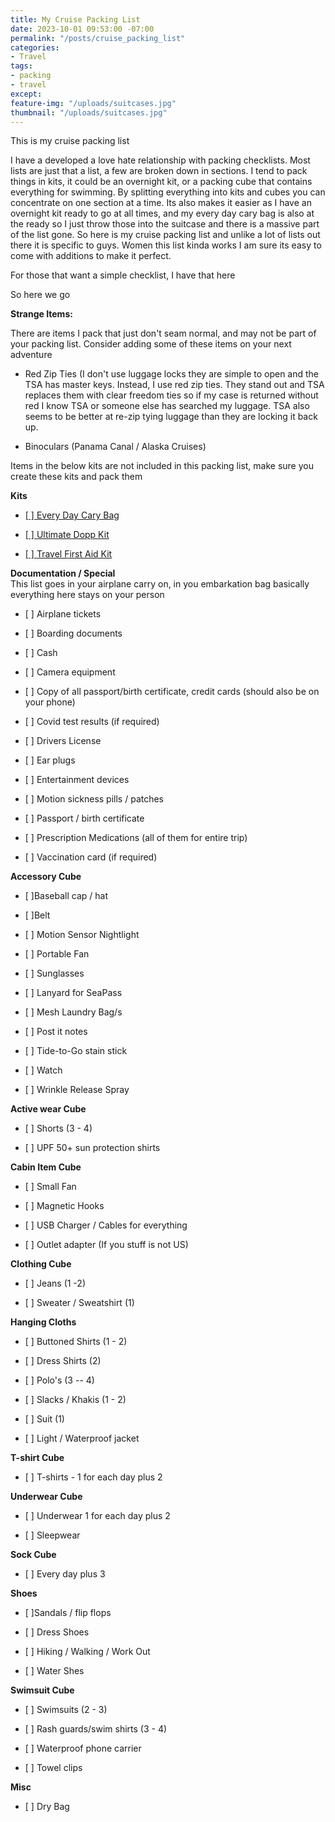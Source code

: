 ```yaml
---
title: My Cruise Packing List
date: 2023-10-01 09:53:00 -07:00
permalink: "/posts/cruise_packing_list"
categories:
- Travel
tags:
- packing
- travel
except: 
feature-img: "/uploads/suitcases.jpg"
thumbnail: "/uploads/suitcases.jpg"
---
```


This is my cruise packing list

I have a developed a love hate relationship with packing checklists.  Most lists are just that a list, a few are broken down in sections.  I tend to pack things in kits, it could be an overnight kit, or a packing cube that contains everything for swimming.  By splitting everything into kits and cubes you can concentrate on one section at a time.  Its also makes it easier as I have an overnight kit ready to go at all times, and my every day cary bag is also at the ready so I just throw those into the suitcase and there is a massive part of the list gone.  So here is my cruise packing list and unlike a lot of lists out there it is specific to guys.  Women this list kinda works I am sure its easy to come with additions to make it perfect.

For those that want a simple checklist, I have that here

So here we go

**Strange Items:**

There are items I pack that just don't seam normal, and may not be part of your packing list.  Consider adding some of these items on your next adventure

* Red Zip Ties (I don't use luggage locks they are simple to open and the TSA has master keys.  Instead, I use red zip ties.  They stand out and TSA replaces them with clear freedom ties so if my case is returned without red I know TSA or someone else has searched my luggage.  TSA also seems to be better at re-zip tying luggage than they are locking it back up.

* Binoculars (Panama Canal / Alaska Cruises)

Items in the below kits are not included in this packing list, make sure you create these kits and pack them

**Kits**

* [\[ \] Every Day Cary Bag ](https://mikehathaway.com/2023/09/08/cruise-day-bag.html)

* [\[ \] Ultimate Dopp Kit](https://mikehathaway.com/posts/dopp_kit)

* [\[ \] Travel First Aid Kit](https://mikehathaway.com/posts/travel_first_aid_kit)

**Documentation / Special**\
This list goes in your airplane carry on, in you embarkation bag basically everything here stays on your person

* \[ \] Airplane tickets

* \[ \] Boarding documents

* \[ \] Cash

* \[ \] Camera equipment

* \[ \] Copy of all passport/birth certificate, credit cards (should also be on your phone)

* \[ \] Covid test results (if required)

* \[ \] Drivers License

* \[ \] Ear plugs

* \[ \] Entertainment devices

* \[ \] Motion sickness pills / patches

* \[ \] Passport / birth certificate

* \[ \] Prescription Medications (all of them for entire trip)

* \[ \] Vaccination card (if required)

**Accessory Cube**

* \[ \]Baseball cap / hat

* \[ \]Belt

* \[ \] Motion Sensor Nightlight

* \[ \] Portable Fan

* \[ \] Sunglasses

* \[ \] Lanyard for SeaPass

* \[ \] Mesh Laundry Bag/s

* \[ \] Post it notes

* \[ \] Tide-to-Go stain stick

* \[ \] Watch

* \[ \] Wrinkle Release Spray

**Active wear Cube**

* \[ \] Shorts (3 - 4)

* \[ \] UPF 50\+ sun protection shirts

**Cabin Item Cube**

* \[ \] Small Fan

* \[ \] Magnetic Hooks

* \[ \] USB Charger / Cables for everything

* \[ \] Outlet adapter (If you stuff is not US)

**Clothing Cube**

* \[ \] Jeans (1 -2)

* \[ \] Sweater / Sweatshirt (1)

**Hanging Cloths**

* \[ \] Buttoned Shirts (1 - 2)

* \[ \] Dress Shirts (2)

* \[ \] Polo's (3 -- 4)

* \[ \] Slacks / Khakis (1 - 2)

* \[ \] Suit (1)

* \[ \] Light / Waterproof jacket

**T-shirt Cube**

* \[ \] T-shirts - 1 for each day plus 2

**Underwear Cube**

* \[ \] Underwear 1 for each day plus 2

* \[ \] Sleepwear

**Sock Cube**

* \[ \] Every day plus 3

**Shoes**

* \[ \]Sandals / flip flops

* \[ \] Dress Shoes

* \[ \] Hiking / Walking / Work Out

* \[ \] Water Shes

**Swimsuit Cube**

* \[ \] Swimsuits (2 - 3)

* \[ \] Rash guards/swim shirts (3 - 4)

* \[ \] Waterproof phone carrier

* \[ \] Towel clips

**Misc**

* \[ \] Dry Bag